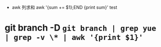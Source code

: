 - awk 列求和
awk '{sum += $1};END {print sum}' test

# git branch -D `git branch | grep yue | grep -v \* | awk '{print $1}'`
